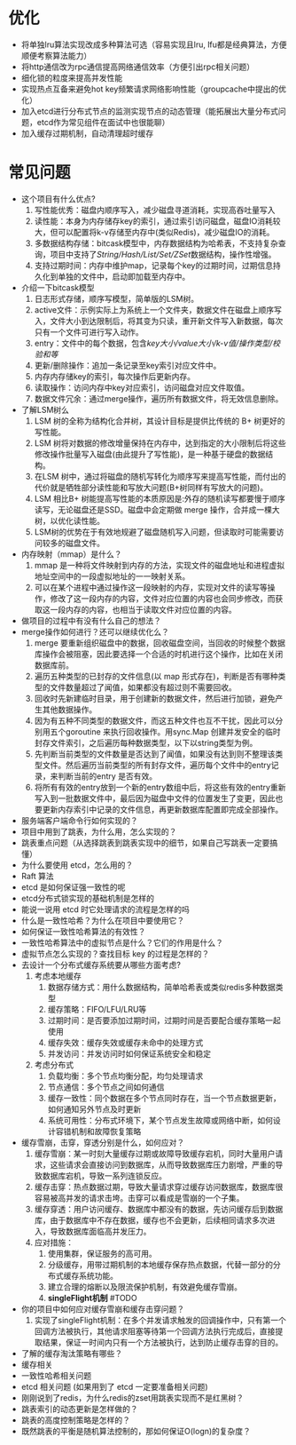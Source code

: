 # 优化

- 将单独lru算法实现改成多种算法可选（容易实现且lru, lfu都是经典算法，方便顺便考察算法能力） 
- 将http通信改为rpc通信提高网络通信效率（方便引出rpc相关问题） 
- 细化锁的粒度来提高并发性能 
- 实现热点互备来避免hot key频繁请求网络影响性能（groupcache中提出的优化） 
- 加入etcd进行分布式节点的监测实现节点的动态管理（能拓展出大量分布式问题，etcd作为常见组件在面试中也很能聊） 
- 加入缓存过期机制，自动清理超时缓存

# 常见问题

- 这个项目有什么优点? 
    1. 写性能优秀：磁盘内顺序写入，减少磁盘寻道消耗，实现高吞吐量写入
    2. 读性能：本身为内存储存key的索引，通过索引访问磁盘，磁盘IO消耗较大，但可以配置将k-v存储至内存中(类似Redis)，减少磁盘IO的消耗。
    3. 多数据结构存储：bitcask模型中，内存数据结构为哈希表，不支持复杂查询，项目中支持了*String/Hash/List/Set/ZSet*数据结构，操作性增强。
    4. 支持过期时间：内存中维护map，记录每个key的过期时间，过期信息持久化到单独的文件中，启动即加载至内存中。
- 介绍一下bitcask模型 
    1. 日志形式存储，顺序写模型，简单版的LSM树。
    2. active文件：示例实际上为系统上一个文件夹，数据文件在磁盘上顺序写入，文件大小到达限制后，将其变为只读，重开新文件写入新数据，每次只有一个文件可进行写入动作。
    3. entry：文件中的每个数据，包含*key大小/value大小/k-v值/操作类型/校验和等*
    4. 更新/删除操作：追加一条记录至key索引对应文件中。
    5. 内存内存储key的索引，每次操作后更新内存。
    6. 读取操作：访问内存中key对应索引，访问磁盘对应文件取值。
    7. 数据文件冗余：通过merge操作，遍历所有数据文件，将无效信息删除。
- 了解LSM树么 
    1. LSM 树的全称为结构化合并树，其设计目标是提供比传统的 B+ 树更好的写性能。
    2. LSM 树将对数据的修改增量保持在内存中，达到指定的大小限制后将这些修改操作批量写入磁盘(由此提升了写性能)，是一种基于硬盘的数据结构。 
    3. 在LSM 树中，通过将磁盘的随机写转化为顺序写来提高写性能，而付出的代价就是牺牲部分读性能和写放大问题(B+树同样有写放大的问题)。
    4. LSM 相比B+ 树能提高写性能的本质原因是:外存的随机读写都要慢于顺序读写，无论磁盘还是SSD。磁盘中会定期做 merge 操作，合并成一棵大树，以优化读性能。
    5. LSM树的优势在于有效地规避了磁盘随机写入问题，但读取时可能需要访问较多的磁盘文件。
- 内存映射（mmap）是什么？ 
    1. mmap 是一种将文件映射到内存的方法，实现文件的磁盘地址和进程虚拟地址空间中的一段虚拟地址的一一映射关系。 
    2. 可以在某个进程中通过操作这一段映射的内存，实现对文件的读写等操作，修改了这一段内存的内容，文件对应位置的内容也会同步修改，而获取这一段内存的内容，也相当于读取文件对应位置的内容。
- 做项目的过程中有没有什么自己的想法？ 
- merge操作如何进行？还可以继续优化么？
    1. merge 要重新组织磁盘中的数据，回收磁盘空间，当回收的时候整个数据库操作会被阻塞，因此要选择一个合适的时机进行这个操作，比如在关闭数据库前。
    2. 遍历五种类型的已封存的文件信息(以 map 形式存在)，判断是否有哪种类型的文件数量超过了闻值，如果都没有超过则不需要回收。
    3. 回收时先新建临时目录，用于创建新的数据文件，然后进行加锁，避免产生其他数据操作。
    4. 因为有五种不同类型的数据文件，而这五种文件也互不干扰，因此可以分别用五个goroutine 来执行回收操作。用sync.Map 创建并发安全的临时封存文件索引，之后遍历每种数据类型，以下以string类型为例。 
    5. 先判断当前类型的文件数量是否达到了闻值，如果没有达到则不整理该类型文件。然后遍历当前类型的所有封存文件，遍历每个文件中的entry记录，来判断当前的entry 是否有效。
    6. 将所有有效的entry放到一个新的entry数组中后，将这些有效的entry重新写入到一批数据文件中，最后因为磁盘中文件的位置发生了变更，因此也要更新内存索引中记录的文件信息，再更新数据库配置即完成全部操作。
- 服务端客户端命令行如何实现的？ 
- 项目中用到了跳表，为什么用，怎么实现的？ 
- 跳表重点问题（从选择跳表到跳表实现中的细节，如果自己写跳表一定要搞懂）
- 为什么要使用 etcd，怎么用的？ 
- Raft 算法 
- etcd 是如何保证强一致性的呢 
- etcd分布式锁实现的基础机制是怎样的 
- 能说一说用 etcd 时它处理请求的流程是怎样的吗 
- 什么是一致性哈希？为什么在项目中要使用它？ 
- 如何保证一致性哈希算法的有效性？ 
- 一致性哈希算法中的虚拟节点是什么？它们的作用是什么？ 
- 虚拟节点怎么实现的？查找目标 key 的过程是怎样的？ 
- 去设计一个分布式缓存系统要从哪些方面考虑?
    1. 考虑本地缓存
       1. 数据存储方式：用什么数据结构，简单哈希表或类似redis多种数据类型
       2. 缓存策略：FIFO/LFU/LRU等
       3. 过期时间：是否要添加过期时间，过期时间是否要配合缓存策略一起使用
       4. 缓存失效：缓存失效或缓存未命中的处理方式
       5. 并发访问：并发访问时如何保证系统安全和稳定
    2. 考虑分布式
       1. 负载均衡：多个节点均衡分配，均匀处理请求
       2. 节点通信：多个节点之间如何通信
       3. 缓存一致性：同个数据在多个节点同时存在，当一个节点数据更新，如何通知另外节点及时更新
       4. 系统可用性：分布式环境下，某个节点发生故障或网络中断，如何设计容错机制和故障恢复策略
- 缓存雪崩，击穿，穿透分别是什么，如何应对？ 
     1. 缓存雪崩：某一时刻大量缓存过期或故障导致缓存宕机，同时大量用户请求，这些请求会直接访问到数据库，从而导致数据库压力剧增，严重的导致数据库宕机，导致一系列连锁反应。
     2. 缓存击穿：热点数据过期，导致大量请求穿过缓存访问数据库，数据库很容易被高并发的请求击垮。击穿可以看成是雪崩的一个子集。
     3. 缓存穿透：用户访问缓存、数据库中都没有的数据，先访问缓存后到数据库，由于数据库中不存在数据，缓存也不会更新，后续相同请求多次进入，导致数据库面临高并发压力。
     4. 应对措施：
        1. 使用集群，保证服务的高可用。
        2. 分级缓存，用带过期机制的本地缓存保存热点数据，代替一部分的分布式缓存系统功能。
        3. 建立合理的熔断以及限流保护机制，有效避免缓存雪崩。
        4. **singleFlight机制** #TODO
- 你的项目中如何应对缓存雪崩和缓存击穿问题？ 
    1. 实现了singleFlight机制：在多个并发请求触发的回调操作中，只有第一个回调方法被执行，其他请求阻塞等待第一个回调方法执行完成后，直接提取结果，保证一时间内只有一个方法被执行，达到防止缓存击穿的目的。
- 了解的缓存淘汰策略有哪些？ 
- 缓存相关 
- 一致性哈希相关问题 
- etcd 相关问题 (如果用到了 etcd 一定要准备相关问题)
- 刚刚说到了redis，为什么redis的zset用跳表实现而不是红黑树？ 
- 跳表索引的动态更新是怎样做的？ 
- 跳表的高度控制策略是怎样的？ 
- 既然跳表的平衡是随机算法控制的，那如何保证O(logn)的复杂度？